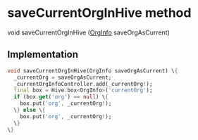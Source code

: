 


# saveCurrentOrgInHive method








void saveCurrentOrgInHive
([OrgInfo](../../models_organization_org_info/OrgInfo-class.md) saveOrgAsCurrent)








## Implementation

```dart
void saveCurrentOrgInHive(OrgInfo saveOrgAsCurrent) \{
  _currentOrg = saveOrgAsCurrent;
  _currentOrgInfoController.add(_currentOrg!);
  final box = Hive.box<OrgInfo>('currentOrg');
  if (box.get('org') == null) \{
    box.put('org', _currentOrg!);
  \} else \{
    box.put('org', _currentOrg!);
  \}
\}
```







